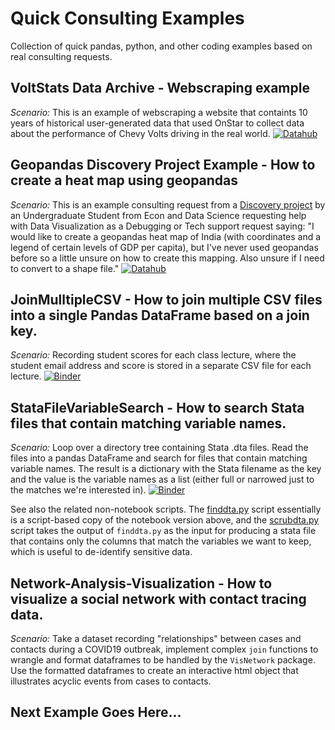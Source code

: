 # Quick Consulting Examples

Collection of quick pandas, python, and other coding examples based on real consulting requests.

## VoltStats Data Archive - Webscraping example

*Scenario:* This is an example of webscraping a website that containts 10 years of historical user-generated data that used OnStar to collect data about the performance of Chevy Volts driving in the real world. [![Datahub](https://img.shields.io/badge/launch-datahhub-blue)](https://dlab.datahub.berkeley.edu/hub/user-redirect/git-pull?repo=https%3A%2F%2Fgithub.com%2Fdlab-berkeley%2Fquick-consulting-examples&urlpath=tree%2Fquick-consulting-examples%2FVolt%20Stats%20solution%20in%20Python.ipynb&branch=master)


## Geopandas Discovery Project Example - How to create a heat map using geopandas

*Scenario:* This is an example consulting request from a [Discovery project](https://data.berkeley.edu/research/discovery-program-home) by an Undergraduate Student from Econ and Data Science requesting help with Data Visualization as a Debugging or Tech support request saying: "I would like to create a geopandas heat map of India (with coordinates and a legend of certain levels of GDP per capita), but I've never used geopandas before so a little unsure on how to create this mapping. Also unsure if I need to convert to a shape file."
[![Datahub](https://mybinder.org/badge_logo.svg)](https://dlab.datahub.berkeley.edu/hub/user-redirect/git-pull?repo=https%3A%2F%2Fgithub.com%2Fdlab-berkeley%2Fquick-consulting-examples&urlpath=tree%2Fquick-consulting-examples%2FGeopandas+Discovery+Project+Example.ipynb&branch=master)


## JoinMulltipleCSV - How to join multiple CSV files into a single Pandas DataFrame based on a join key.

*Scenario:* Recording student scores for each class lecture, where the student email address and score is stored in a separate CSV file for each lecture.
[![Binder](https://mybinder.org/badge_logo.svg)](https://mybinder.org/v2/gh/dlab-berkeley/quick-consulting-examples/master?filepath=JoinMulltipleCSV.ipynb)

## StataFileVariableSearch - How to search Stata files that contain matching variable names.

*Scenario:* Loop over a directory tree containing Stata .dta files. Read the files into a pandas DataFrame and search for files that contain matching variable names. The result is a dictionary with the Stata filename as the key and the value is the variable names as a list (either full or narrowed just to the matches we're interested in).
[![Binder](https://mybinder.org/badge_logo.svg)](https://mybinder.org/v2/gh/dlab-berkeley/quick-consulting-examples/master?filepath=StataFileVariableSearch.ipynb)

See also the related non-notebook scripts. The [finddta.py](./finddta.py) script essentially is a script-based copy of the notebook version above, and the [scrubdta.py](./scrubdta.py) script takes the output of `finddta.py` as the input for producing a stata file that contains only the columns that match the variables we want to keep, which is useful to de-identify sensitive data.

## Network-Analysis-Visualization - How to visualize a social network with contact tracing data.

*Scenario:* Take a dataset recording "relationships" between cases and contacts during a COVID19 outbreak, implement complex `join` functions to wrangle and format dataframes to be handled by the `VisNetwork` package. Use the formatted dataframes to create an interactive html object that illustrates acyclic events from cases to contacts. 



## Next Example Goes Here...
